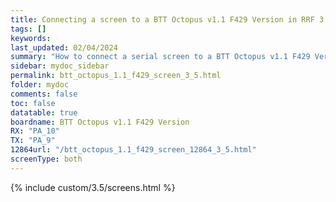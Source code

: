 ```yaml
---
title: Connecting a screen to a BTT Octopus v1.1 F429 Version in RRF 3.5.0 Onwards
tags: []
keywords: 
last_updated: 02/04/2024
summary: "How to connect a serial screen to a BTT Octopus v1.1 F429 Version"
sidebar: mydoc_sidebar
permalink: btt_octopus_1.1_f429_screen_3_5.html
folder: mydoc
comments: false
toc: false
datatable: true
boardname: BTT Octopus v1.1 F429 Version
RX: "PA_10"
TX: "PA_9"
12864url: "/btt_octopus_1.1_f429_screen_12864_3_5.html"
screenType: both
---
```


{% include custom/3.5/screens.html %}
